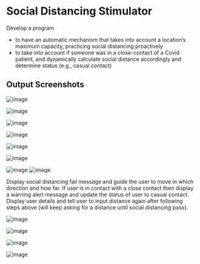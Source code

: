 # Social Distancing Stimulator
Develop a program 
- to have an automatic mechanism that takes into account a location’s maximum capacity, practicing social distancing proactively
- to take into account if someone was in a close-contact of a Covid patient, and dynamically calculate social distance accordingly and determine status (e.g., casual contact)

## Output Screenshots
![image](https://github.com/xtGitCode/Dynamic-Social-Distancing/assets/103571608/6389e545-4950-4cb5-9426-2c2e400e4554)

![image](https://github.com/xtGitCode/Dynamic-Social-Distancing/assets/103571608/49c49ec0-d85d-4d5f-8de5-103c8735af25)

![image](https://github.com/xtGitCode/Dynamic-Social-Distancing/assets/103571608/133aea5d-6dac-4c47-a54e-fd36aed67ae2)

![image](https://github.com/xtGitCode/Dynamic-Social-Distancing/assets/103571608/db6946ce-9146-4d7a-b7b2-7e6f6de3e09f)

![image](https://github.com/xtGitCode/Dynamic-Social-Distancing/assets/103571608/65b81b3b-8ede-453f-b935-1ba807656f68)

![image](https://github.com/xtGitCode/Dynamic-Social-Distancing/assets/103571608/f562522f-7600-4fcb-b8c7-99d9777510a5)

![image](https://github.com/xtGitCode/Dynamic-Social-Distancing/assets/103571608/5f9859cf-9019-406e-b14a-e21579ed21a0)
![image](https://github.com/xtGitCode/Dynamic-Social-Distancing/assets/103571608/45a3f6ce-4cb5-440f-ba01-ae5ba497267d)

 Display social distancing fail message and guide the user to move in which direction and how
 far. If user is in contact with a close contact then display a warning alert message and update
 the status of user to casual contact. Display user details and tell user to input distance again
 after following steps above (will keep asking for a distance until social distancing pass).

 ![image](https://github.com/xtGitCode/Dynamic-Social-Distancing/assets/103571608/ad9a5d3b-4c86-47a9-a5ca-d3f663449b30)

![image](https://github.com/xtGitCode/Dynamic-Social-Distancing/assets/103571608/8350a29a-434d-4b3c-94ad-63d8269158d6)

![image](https://github.com/xtGitCode/Dynamic-Social-Distancing/assets/103571608/2089ca79-14d1-4c25-80ee-6024e143f686)

![image](https://github.com/xtGitCode/Dynamic-Social-Distancing/assets/103571608/5f4be687-e0b9-4329-8fcf-8150f9235bc8)
